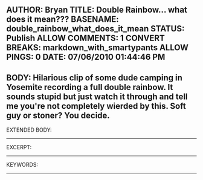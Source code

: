 AUTHOR: Bryan
TITLE: Double Rainbow... what does it mean???
BASENAME: double_rainbow_what_does_it_mean
STATUS: Publish
ALLOW COMMENTS: 1
CONVERT BREAKS: markdown_with_smartypants
ALLOW PINGS: 0
DATE: 07/06/2010 01:44:46 PM
-----
BODY:
Hilarious clip of some dude camping in Yosemite recording a full double rainbow. It sounds stupid but just watch it through and tell me you're not completely wierded by this. Soft guy or stoner? You decide.
-----
EXTENDED BODY:

-----
EXCERPT:

-----
KEYWORDS:

-----


